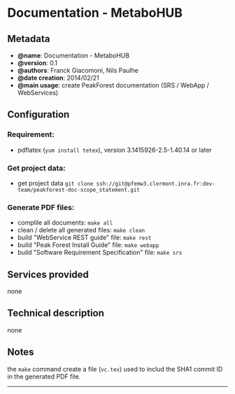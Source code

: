 Documentation - MetaboHUB
=======

Metadata
-----------

 * **@name**: Documentation - MetaboHUB
 * **@version**: 0.1
 * **@authors**: Franck Giacomoni, Nils Paulhe
 * **@date creation**: 2014/02/21
 * **@main usage**: create PeakForest documentation (SRS / WebApp / WebServices)

Configuration
-----------

### Requirement:
 * pdflatex (`yum install tetex`), version 3.1415926-2.5-1.40.14 or later

### Get project data:
 * get project data `git clone ssh://git@pfemw3.clermont.inra.fr:dev-team/peakforest-doc-scope_statement.git`

### Generate PDF files:
 * complile all documents: `make all`
 * clean / delete all generated files: `make clean`
 * build "WebService REST guide" file: `make rest`
 * build "Peak Forest Install Guide" file: `make webapp`
 * build "Software Requirement Specification" file: `make srs`

Services provided
-----------

none


Technical description
-----------

none

Notes
-----------

the `make` command create a file (`vc.tex`) used to includ the SHA1 commit ID in the generated PDF file.

********************************************************************************

